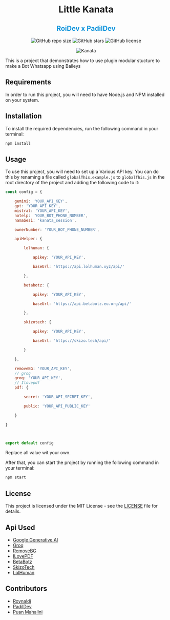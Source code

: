 <div align="center">
<h1>Little Kanata</h1>
<h2 style="color:#1496DC">RoiDev x PadilDev</h2>

![GitHub repo size](https://img.shields.io/github/repo-size/idlanyor/kanata-v2)
![GitHub stars](https://img.shields.io/github/stars/idlanyor/kanata-v2?style=social)
![GitHub license](https://img.shields.io/github/license/idlanyor/kanata-v2)

![Kanata](https://telegra.ph/file/8360caca1efd0f697d122.jpg)

</div>


This is a project that demonstrates how to use plugin modular stucture to make a Bot Whatsapp using Baileys

## Requirements

In order to run this project, you will need to have Node.js and NPM installed on your system.

## Installation

To install the required dependencies, run the following command in your terminal:

```bash
npm install
```

## Usage

To use this project, you will need to set up a Various API key. You can do this by renaming a file called `globalThis.example.js` to `globalThis.js` in the root directory of the project and adding the following code to it:

```javascript
const config = {

    gemini: 'YOUR_API_KEY',
    gpt: 'YOUR_API_KEY',
    mistral: 'YOUR_API_KEY',
    notelp: 'YOUR_BOT_PHONE_NUMBER',
    namaSesi: 'kanata_session',

    ownerNumber: 'YOUR_BOT_PHONE_NUMBER',

    apiHelper: {

        lolhuman: {

            apikey: 'YOUR_API_KEY',

            baseUrl: 'https://api.lolhuman.xyz/api/'

        },

        betabotz: {

            apikey: 'YOUR_API_KEY',

            baseUrl: 'https://api.betabotz.eu.org/api/'

        },

        skizotech: {

            apikey: 'YOUR_API_KEY',

            baseUrl: 'https://skizo.tech/api/'

        }

    },

    removeBG: 'YOUR_API_KEY',
    // groq
    groq: 'YOUR_API_KEY',
    // Ilovepdf
    pdf: {

        secret: 'YOUR_API_SECRET_KEY',

        public: 'YOUR_API_PUBLIC_KEY'

    }

}



export default config
```

Replace all value wit your own.

After that, you can start the project by running the following command in your terminal:

```bash
npm start
```


## License

This project is licensed under the MIT License - see the [LICENSE](LICENSE) file for details.

## Api Used

- [Google Generative AI](https://github.com/GoogleCloudPlatform/generative-ai)
- [Groq](https://groq.com/)
- [RemoveBG](https://www.remove.bg/id/api)
- [ILovePDF](https://www.iloveapi.com/)
- [BetaBotz](https://api.betabotz.eu.org/)
- [SkizoTech](https://skizo.tech/)
- [LolHuman](https://api.lolhuman.xyz/)

## Contributors
- [Roynaldi](https://github.com/idlanyor)
- [PadilDev](https://github.com/kumis-xd)
- [Puan Mahalini](https://github.com/puanmahalini)
